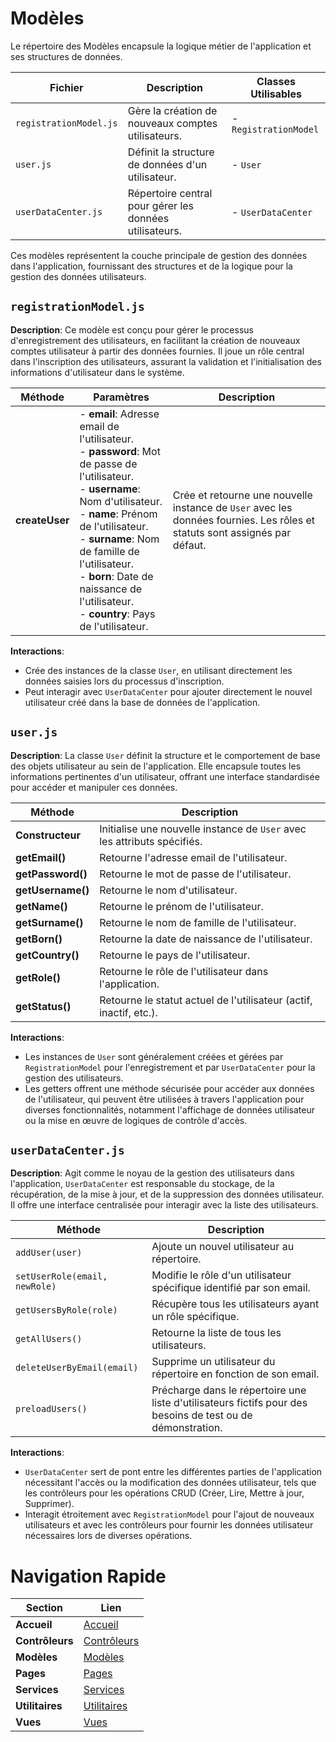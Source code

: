 # Modèles

Le répertoire des Modèles encapsule la logique métier de l'application et ses structures de données.

| Fichier               | Description                                        | Classes Utilisables    |
|-----------------------|----------------------------------------------------|------------------------|
| `registrationModel.js`| Gère la création de nouveaux comptes utilisateurs. | - `RegistrationModel`  |
| `user.js`             | Définit la structure de données d'un utilisateur.  | - `User`               |
| `userDataCenter.js`   | Répertoire central pour gérer les données utilisateurs. | - `UserDataCenter`  |

Ces modèles représentent la couche principale de gestion des données dans l'application, fournissant des structures et de la logique pour la gestion des données utilisateurs.

## `registrationModel.js`

**Description**: Ce modèle est conçu pour gérer le processus d'enregistrement des utilisateurs, en facilitant la création de nouveaux comptes utilisateur à partir des données fournies. Il joue un rôle central dans l'inscription des utilisateurs, assurant la validation et l'initialisation des informations d'utilisateur dans le système.

| Méthode             | Paramètres                                                                                          | Description                                                                                                               |
|---------------------|-----------------------------------------------------------------------------------------------------|---------------------------------------------------------------------------------------------------------------------------|
| **createUser**      | - **email**: Adresse email de l'utilisateur.<br>- **password**: Mot de passe de l'utilisateur.<br>- **username**: Nom d'utilisateur.<br>- **name**: Prénom de l'utilisateur.<br>- **surname**: Nom de famille de l'utilisateur.<br>- **born**: Date de naissance de l'utilisateur.<br>- **country**: Pays de l'utilisateur. | Crée et retourne une nouvelle instance de `User` avec les données fournies. Les rôles et statuts sont assignés par défaut. |


**Interactions**:
- Crée des instances de la classe `User`, en utilisant directement les données saisies lors du processus d'inscription.
- Peut interagir avec `UserDataCenter` pour ajouter directement le nouvel utilisateur créé dans la base de données de l'application.

## `user.js`

**Description**: La classe `User` définit la structure et le comportement de base des objets utilisateur au sein de l'application. Elle encapsule toutes les informations pertinentes d'un utilisateur, offrant une interface standardisée pour accéder et manipuler ces données.

| Méthode              | Description                                                              |
|----------------------|--------------------------------------------------------------------------|
| **Constructeur**     | Initialise une nouvelle instance de `User` avec les attributs spécifiés. |
| **getEmail()**       | Retourne l'adresse email de l'utilisateur.                               |
| **getPassword()**    | Retourne le mot de passe de l'utilisateur.                               |
| **getUsername()**    | Retourne le nom d'utilisateur.                                           |
| **getName()**        | Retourne le prénom de l'utilisateur.                                     |
| **getSurname()**     | Retourne le nom de famille de l'utilisateur.                             |
| **getBorn()**        | Retourne la date de naissance de l'utilisateur.                          |
| **getCountry()**     | Retourne le pays de l'utilisateur.                                       |
| **getRole()**        | Retourne le rôle de l'utilisateur dans l'application.                    |
| **getStatus()**      | Retourne le statut actuel de l'utilisateur (actif, inactif, etc.).       |


**Interactions**:
- Les instances de `User` sont généralement créées et gérées par `RegistrationModel` pour l'enregistrement et par `UserDataCenter` pour la gestion des utilisateurs.
- Les getters offrent une méthode sécurisée pour accéder aux données de l'utilisateur, qui peuvent être utilisées à travers l'application pour diverses fonctionnalités, notamment l'affichage de données utilisateur ou la mise en œuvre de logiques de contrôle d'accès.

## `userDataCenter.js`

**Description**: Agit comme le noyau de la gestion des utilisateurs dans l'application, `UserDataCenter` est responsable du stockage, de la récupération, de la mise à jour, et de la suppression des données utilisateur. Il offre une interface centralisée pour interagir avec la liste des utilisateurs.

| Méthode                             | Description                                                                                   |
|-------------------------------------|-----------------------------------------------------------------------------------------------|
| `addUser(user)`                     | Ajoute un nouvel utilisateur au répertoire.                                                  |
| `setUserRole(email, newRole)`       | Modifie le rôle d'un utilisateur spécifique identifié par son email.                         |
| `getUsersByRole(role)`              | Récupère tous les utilisateurs ayant un rôle spécifique.                                      |
| `getAllUsers()`                     | Retourne la liste de tous les utilisateurs.                                                   |
| `deleteUserByEmail(email)`          | Supprime un utilisateur du répertoire en fonction de son email.                               |
| `preloadUsers()`                    | Précharge dans le répertoire une liste d'utilisateurs fictifs pour des besoins de test ou de démonstration. |

**Interactions**:
- `UserDataCenter` sert de pont entre les différentes parties de l'application nécessitant l'accès ou la modification des données utilisateur, tels que les contrôleurs pour les opérations CRUD (Créer, Lire, Mettre à jour, Supprimer).
- Interagit étroitement avec `RegistrationModel` pour l'ajout de nouveaux utilisateurs et avec les contrôleurs pour fournir les données utilisateur nécessaires lors de diverses opérations.


# Navigation Rapide

| Section          | Lien                                                   |
|------------------|--------------------------------------------------------|
| **Accueil**      | [Accueil](../js.md)                                      |
| **Contrôleurs**  | [Contrôleurs](../controllers/controllers.md)           |
| **Modèles**      | [Modèles](../models/models.md)                         |
| **Pages**        | [Pages](../pages/pages.md)                             |
| **Services**     | [Services](../services/services.md)                    |
| **Utilitaires**  | [Utilitaires](../utils/utils.md)                       |
| **Vues**         | [Vues](../views/views.md)                              |

